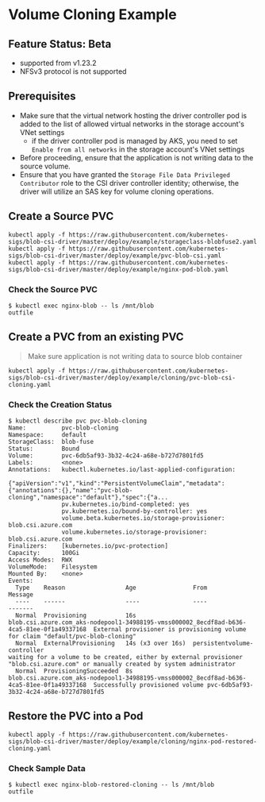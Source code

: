# Volume Cloning Example
## Feature Status: Beta

- supported from v1.23.2
- NFSv3 protocol is not supported

## Prerequisites
- Make sure that the virtual network hosting the driver controller pod is added to the list of allowed virtual networks in the storage account's VNet settings
  - if the driver controller pod is managed by AKS, you need to set `Enable from all networks` in the storage account's VNet settings
- Before proceeding, ensure that the application is not writing data to the source volume.
- Ensure that you have granted the `Storage File Data Privileged Contributor` role to the CSI driver controller identity; otherwise, the driver will utilize an SAS key for volume cloning operations.

## Create a Source PVC

```console
kubectl apply -f https://raw.githubusercontent.com/kubernetes-sigs/blob-csi-driver/master/deploy/example/storageclass-blobfuse2.yaml
kubectl apply -f https://raw.githubusercontent.com/kubernetes-sigs/blob-csi-driver/master/deploy/example/pvc-blob-csi.yaml
kubectl apply -f https://raw.githubusercontent.com/kubernetes-sigs/blob-csi-driver/master/deploy/example/nginx-pod-blob.yaml
```

### Check the Source PVC

```console
$ kubectl exec nginx-blob -- ls /mnt/blob
outfile
```

## Create a PVC from an existing PVC
>  Make sure application is not writing data to source blob container
```console
kubectl apply -f https://raw.githubusercontent.com/kubernetes-sigs/blob-csi-driver/master/deploy/example/cloning/pvc-blob-csi-cloning.yaml
```
### Check the Creation Status

```console
$ kubectl describe pvc pvc-blob-cloning
Name:          pvc-blob-cloning
Namespace:     default
StorageClass:  blob-fuse
Status:        Bound
Volume:        pvc-6db5af93-3b32-4c24-a68e-b727d7801fd5
Labels:        <none>
Annotations:   kubectl.kubernetes.io/last-applied-configuration:
                 {"apiVersion":"v1","kind":"PersistentVolumeClaim","metadata":{"annotations":{},"name":"pvc-blob-cloning","namespace":"default"},"spec":{"a...
               pv.kubernetes.io/bind-completed: yes
               pv.kubernetes.io/bound-by-controller: yes
               volume.beta.kubernetes.io/storage-provisioner: blob.csi.azure.com
               volume.kubernetes.io/storage-provisioner: blob.csi.azure.com
Finalizers:    [kubernetes.io/pvc-protection]
Capacity:      100Gi
Access Modes:  RWX
VolumeMode:    Filesystem
Mounted By:    <none>
Events:
  Type    Reason                 Age                From                                                                                       Message
  ----    ------                 ----               ----                                                                                       -------
  Normal  Provisioning           16s                blob.csi.azure.com_aks-nodepool1-34988195-vmss000002_8ecdf8ad-b636-4ca5-81ee-0f1a49337168  External provisioner is provisioning volume for claim "default/pvc-blob-cloning"
  Normal  ExternalProvisioning   14s (x3 over 16s)  persistentvolume-controller                                                                waiting for a volume to be created, either by external provisioner "blob.csi.azure.com" or manually created by system administrator
  Normal  ProvisioningSucceeded  8s                 blob.csi.azure.com_aks-nodepool1-34988195-vmss000002_8ecdf8ad-b636-4ca5-81ee-0f1a49337168  Successfully provisioned volume pvc-6db5af93-3b32-4c24-a68e-b727d7801fd5
```

## Restore the PVC into a Pod

```console
kubectl apply -f https://raw.githubusercontent.com/kubernetes-sigs/blob-csi-driver/master/deploy/example/cloning/nginx-pod-restored-cloning.yaml
```

### Check Sample Data

```console
$ kubectl exec nginx-blob-restored-cloning -- ls /mnt/blob
outfile
```
